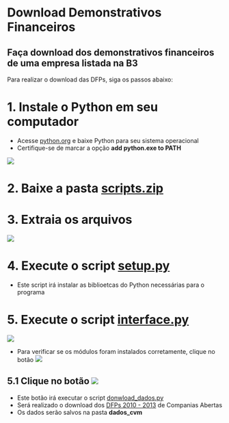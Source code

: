 # Download Demonstrativos Financeiros
## Faça download dos demonstrativos financeiros de uma empresa listada na B3 

Para realizar o download das DFPs, siga os passos abaixo:

# 1. Instale o Python em seu computador

- Acesse [python.org](https://www.python.org/downloads/) e baixe Python para seu sistema operacional
- Certifique-se de marcar a opção **add python.exe to PATH**
  
![](https://i.postimg.cc/s2zcPcV8/python-installer.png)

# 2. Baixe a pasta [scripts.zip](https://github.com/mathgone/Download-Demonstrativos-Financeiros/blob/main/scripts.zip)

# 3. Extraia os arquivos

![](https://i.postimg.cc/Jz4sJ6vt/image.png)

# 4. Execute o script [setup.py](https://github.com/mathgone/Download-Demonstrativos-Financeiros/blob/main/scripts/setup.py)

- Este script irá instalar as biblioetcas do Python necessárias para o programa

# 5. Execute o script [interface.py](https://github.com/mathgone/Download-Demonstrativos-Financeiros/blob/main/scripts/interface.py)

![](https://i.postimg.cc/HxcmC5Kp/interface.png)

- Para verificar se os módulos foram instalados corretamente, clique no botão  ![](https://i.postimg.cc/K8HnJk6P/interface-verificar-biblioteca.png)

## 5.1 Clique no botão  ![](https://i.postimg.cc/qvL7vs70/interface-baixar-dados.png)

- Este botão irá executar o script [donwload_dados.py](https://github.com/mathgone/Download-Demonstrativos-Financeiros/blob/main/scripts/download_dados.py)
- Será realizado o download dos [DFPs 2010 - 2013](https://dados.cvm.gov.br/dados/CIA_ABERTA/DOC/DFP/DADOS/) de Companias Abertas
- Os dados serão salvos na pasta **dados_cvm**




